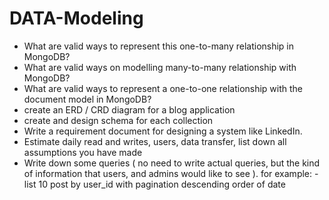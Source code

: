 # DATA-Modeling

- What are valid ways to represent this one-to-many relationship in MongoDB?
- What are valid ways on modelling many-to-many relationship with MongoDB?
- What are valid ways to represent a one-to-one relationship with the document model in MongoDB?
- create an ERD / CRD diagram for a blog application
- create and design schema for each collection
- Write a requirement document for designing a system like LinkedIn.
- Estimate daily read and writes, users, data transfer, list down all assumptions you have made
- Write down some queries ( no need to write actual queries, but the kind of information that users, and admins would like to see ). for example: - list 10 post by user_id with pagination descending order of date
